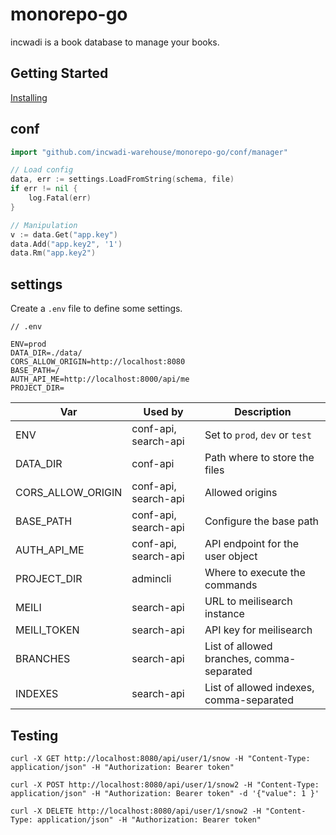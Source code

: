 # monorepo-go

incwadi is a book database to manage your books.

## Getting Started

[Installing](https://github.com/incwadi-warehouse/docu)

## conf

```go
import "github.com/incwadi-warehouse/monorepo-go/conf/manager"

// Load config
data, err := settings.LoadFromString(schema, file)
if err != nil {
    log.Fatal(err)
}

// Manipulation
v := data.Get("app.key")
data.Add("app.key2", '1')
data.Rm("app.key2")
```

## settings

Create a `.env` file to define some settings.

```env
// .env

ENV=prod
DATA_DIR=./data/
CORS_ALLOW_ORIGIN=http://localhost:8080
BASE_PATH=/
AUTH_API_ME=http://localhost:8000/api/me
PROJECT_DIR=
```

|Var                |Used by                |Description
|-------------------|-----------------------|--------------------------------
|ENV                |conf-api, search-api   |Set to `prod`, `dev` or `test`
|DATA_DIR           |conf-api               |Path where to store the files
|CORS_ALLOW_ORIGIN  |conf-api, search-api   |Allowed origins
|BASE_PATH          |conf-api, search-api   |Configure the base path
|AUTH_API_ME        |conf-api, search-api   |API endpoint for the user object
|PROJECT_DIR        |admincli               |Where to execute the commands
|MEILI              |search-api             |URL to meilisearch instance
|MEILI_TOKEN        |search-api             |API key for meilisearch
|BRANCHES           |search-api             |List of allowed branches, comma-separated
|INDEXES            |search-api             |List of allowed indexes, comma-separated

## Testing

```shell
curl -X GET http://localhost:8080/api/user/1/snow -H "Content-Type: application/json" -H "Authorization: Bearer token"
```

```shell
curl -X POST http://localhost:8080/api/user/1/snow2 -H "Content-Type: application/json" -H "Authorization: Bearer token" -d '{"value": 1 }'
```

```shell
curl -X DELETE http://localhost:8080/api/user/1/snow2 -H "Content-Type: application/json" -H "Authorization: Bearer token"
```

